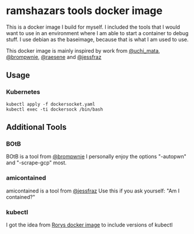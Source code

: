 # ramshazars tools docker image

This is a docker image I build for myself. 
I included the tools that I would want to use in an environment where I am able to start a container to debug stuff.
I use debian as the baseimage, because that is what I am used to use.

This docker image is mainly inspired by work from [@uchi_mata](https://twitter.com/uchi_mata), [@brompwnie](https://twitter.com/brompwnie), [@raesene](https://twitter.com/raesene) and [@jessfraz](https://twitter.com/jessfraz)

## Usage

### Kubernetes

```
kubectl apply -f dockersocket.yaml
kubectl exec -ti dockersock /bin/bash
```

## Additional Tools

### BOtB

BOtB is a tool from [@brompwnie](https://github.com/brompwnie/botb)
I personally enjoy the options "-autopwn" and "-scrape-gcp" most.

### amicontained

amicontained is a tool from [@jessfraz](https://github.com/genuinetools/amicontained/)
Use this if you ask yourself: "Am I contained?" 

### kubectl

I got the idea from [Rorys docker image](https://github.com/raesene/alpine-containertools/blob/master/Dockerfile) to include versions of kubectl
